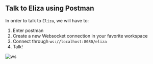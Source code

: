 ## Talk to Eliza using Postman

In order to talk to `Eliza`, we will have to:

1. Enter postman
2. Create a new Websocket connection in your favorite workspace
3. Connect through `ws://localhost:8080/eliza`
4. Talk!

![ws](https://user-images.githubusercontent.com/49093831/141860828-e509988d-ca90-4cb7-ab4a-1e2214da8263.gif)


